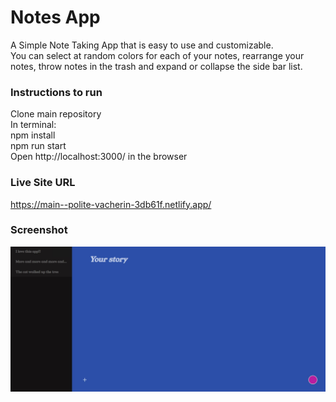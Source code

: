 # Notes App

A Simple Note Taking App that is easy to use and customizable. <br />
You can select at random colors for each of your notes, rearrange your notes, throw notes in the trash and expand or collapse the side bar list.

### Instructions to run
Clone main repository <br />
In terminal: <br />
npm install <br />
npm run start <br />
Open http://localhost:3000/ in the browser

### Live Site URL
https://main--polite-vacherin-3db61f.netlify.app/

### Screenshot
![Screen Shot](src/images/screenshot.jpg?raw=true "Screen Shot")
